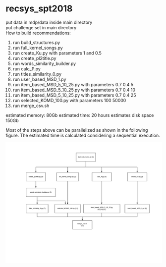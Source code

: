 # recsys_spt2018
put data in mdp/data inside main directory</br>
put challenge set in main directory</br>
How to build recommendations:
1) run build_structures.py
2) run full_kernel_songs.py
3) run create_Ku.py with parameters 1 and 0.5
4) run create_pl2title.py
5) run words_similarity_builder.py
6) run calc_P.py
7) run titles_similarity_0.py
8) run user_based_MSD_1.py
9) run item_based_MSD_5_10_25.py with parameters 0.7 0.4 5
10) run item_based_MSD_5_10_25.py with parameters 0.7 0.4 10
11) run item_based_MSD_5_10_25.py with parameters 0.7 0.4 25
12) run selected_KOMD_100.py with parameters 100 50000
13) run merge_csv.sh 

estimated memory: 80Gb
estimated time: 20 hours
estimates disk space 150Gb


Most of the steps above can be parallelized as shown in the following figure. The estimated time is calculated considering a sequential execution.

![alt text](https://raw.githubusercontent.com/guglielmof/recsys_spt2018/master/schema.png)
 
